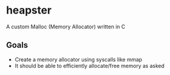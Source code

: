 # heapster
A custom Malloc (Memory Allocator) written in C

## Goals

- Create a memory allocator using syscalls like mmap
- It should be able to efficiently allocate/free memory as asked
